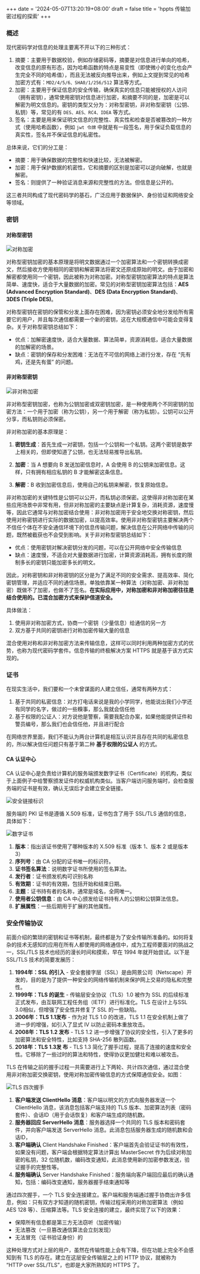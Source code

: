 +++
date = '2024-05-07T13:20:19+08:00'
draft = false
title = 'hppts 传输加密过程的探索'
+++

### 概述

现代密码学对信息的处理主要离不开以下的三种形式：

1.  摘要：主要用于数据校验，例如存储密码等，摘要是对信息进行单向的哈希，改变信息的原有形态，因为哈希函数的特点是易变性（即使微小的变化也会产生完全不同的哈希值），而且无法被反向推导出来，例如上文提到常见的哈希加密方式有：`MD2/4/5/6、SHA0/1/256/512` 算法等方式。
2.  加密：主要用于保证信息的安全传输，确保真实的信息只能被授权的人访问（拥有密钥），通常使用密钥对信息进行加密，和摘要不同的是，加密是可以解密为明文信息的。密钥的类型又分为：对称型密钥，非对称型密钥（公钥、私钥）等，常见的有 `DES、AES、RC4、IDEA` 等方式。
3.  签名：主要是用来保证明文信息的完整性、真实性和检查是否被篡改的一种方式（使用哈希函数），例如 `jwt 令牌` 中就是有一段签名，用于保证负载信息的真实性，签名并不保证信息的私密性。

总体来说，它们的分工是：

*   摘要：用于确保数据的完整性和快速比较，无法被解密。
*   加密：用于保护数据的机密性，它和摘要的区别是加密可以逆向破解，也就是解密。
*   签名：则提供了一种验证消息来源和完整性的方法。但信息是公开的。

这三者共同构成了现代密码学的基石，广泛应用于数据保护、身份验证和网络安全等领域。

### 密钥

#### 对称型密钥

![对称加密](https://s2.loli.net/2025/02/13/oJPagjRvX3O1uZb.jpg)

对称型密钥加密的基本原理是将明文数据通过一个加密算法和一个密钥转换成密文，然后接收方使用相同的密钥和解密算法将密文还原成原始的明文。由于加密和解密都使用同一个密钥，因此被称为对称加密。对称型密钥加密算法的特点是算法简单、速度快，适合于大量数据的加密。常见的对称型密钥加密算法包括：**AES (Advanced Encryption Standard)**、**DES (Data Encryption Standard)**、**3DES (Triple DES)**。

对称型密钥在密钥的保管和分发上面存在困难，因为密钥必须安全地分发给所有需要它的用户，并且每次通信都需要一个新的密钥，这在大规模通信中可能会变得复杂。关于对称型密钥总结如下：

*   优点：加解密速度快，适合大量数据、算法简单，资源消耗低，适合大量数据的加解密的场景。
*   缺点：密钥的保存和分发困难：无法在不可信的网络上进行分发，存在 “先有鸡，还是先有蛋” 的问题。

#### 非对称型密钥

![非对称加密](https://s2.loli.net/2025/02/13/LSTVGgFCwNEM3dP.png)

非对称型密钥加密，也称为公钥加密或双密钥加密，是一种使用两个不同密钥的加密方法：一个用于加密（称为公钥），另一个用于解密（称为私钥）。公钥可以公开分享，而私钥则必须保密。

非对称加密的基本原理是：

1.  **密钥生成**：首先生成一对密钥，包括一个公钥和一个私钥。这两个密钥是数学上相关的，但即使知道了公钥，也无法轻易推导出私钥。

2.  **加密**：当 A 想要向 B 发送加密信息时，A 会使用 B 的公钥来加密信息。这样，只有拥有相应私钥的 B 才能解密这条信息。

3.  **解密**：B 收到加密信息后，使用自己的私钥来解密，恢复原始信息。

非对称加密的关键特性是公钥可以公开，而私钥必须保密。这使得非对称加密在某些应用场景中非常有用，但非对称加密的主要缺点是计算复杂，消耗资源，速度慢等，因此它通常与对称加密结合使用：非对称加密用于安全地交换对称密钥，然后使用对称密钥进行实际的数据加密，以提高效率。使用非对称型密钥主要解决两个不信任个体在不安全通信环境下的信息传输问题，解决信息在公开网络中传输的问题，既然被截获也不会受到影响。关于非对称型密钥总结如下：

*   优点：使用密钥对解决密钥分发的问题，可以在公开网络中安全传输信息
*   缺点：速度慢，不适合对大量数据进行加密，计算资源消耗高，拥有长度的限制多长的密钥只能加密多长的明文。

因此，对称密钥和非对称密钥的区分是为了满足不同的安全需求、提高效率、简化密钥管理，并适应不同的通信场景。单独依靠某一种算法（对称加密、非对称加密）既做不了加密，也做不了签名。**在实际应用中，对称加密和非对称加密往往是结合使用的。已混合加密方式来保护信道安全。**

具体做法：

1.  使用非对称加密方式，协商一个密钥（少量信息）给通信的另一方
2.  双方基于共同的密钥进行对称加密传输大量的信息

混合使用对称和非对称加密方法来传输信息，这样可以同时利用两种加密方式的优势，也称为现代密码学套件。信息传输的终极解决方案 HTTPS 就是基于该方式实现的。

### 证书

在现实生活中，我们要和一个未曾谋面的人建立信任，通常有两种方式：

1.  基于共同的私密信息：对方打电话来说是我的小学同学，他能说出我们小学还有同学的名字，做过的一些糗事，那么我就会信任他
2.  基于权限的公证人：对方说他是警察，需要我配合办案，如果他能提供证件和警员编号，那么我们也会信任他，并且进行配合

在网络世界里面，我们不能认为两台计算机是相互认识并且存在共同的私密信息的，所以解决信任问题只有基于第二种 **基于权限的公证人** 的方式。

#### CA 认证中心

CA 认证中心是负责给计算机的服务端颁发数字证书（Certificate）的机构，类似于上面例子中给警察颁发证件的权威机构类似。当客户端访问服务端时，会检查服务端的证书是有效，确认无误后才会建立安全链接。

![安全链接标识](https://s2.loli.net/2025/02/13/vNJxOcLuSWqi2aH.png)

服务端的 PKI 证书是遵循 X.509 标准，证书包含了用于 SSL/TLS 通信的信息，具体如下：

![数字证书](https://p3-juejin.byteimg.com/tos-cn-i-k3u1fbpfcp/915e86f9832944e8adae8f43cdd56cf3~tplv-k3u1fbpfcp-jj-mark:0:0:0:0:q75.image#?w=1180&#x26;h=1412&#x26;s=208395&#x26;e=png&#x26;a=1&#x26;b=fbfbfb)

1.  **版本**：指出该证书使用了哪种版本的 X.509 标准（版本 1、版本 2 或是版本 3）
2.  **序列号**：由 CA 分配的证书唯一的标识符。
3.  **证书签名算法**：说明数字证书所使用的签名算法。
4.  **发行者**：证书颁发机构可识别名称
5.  **有效期**：证书的有效期，包括开始和结束日期。
6.  **主题**：证书持有者的名称，通常是域名，全网唯一。
7.  **使用者公钥信息**：由 CA 中心颁发给证书持有人的公钥和公钥算法信息。
8.  **扩展属性**：一些后期用于扩展的其他属性。

### 安全传输协议

前面介绍的繁琐的密钥和证书等机制，最终都是为了安全传输所准备的。如何将复杂的技术无感知的应用在所有人都使用的网络通信中，成为工程师要面对的挑战之一，SSL/TLS 技术也经历的漫长时间和摸索，早在 1994 年就开始尝试。以下是 SSL/TLS 技术的简要发展历：

1.  **1994年：SSL 的引入** - 安全套接字层（SSL）是由网景公司（Netscape）开发的，目的是为了提供一种安全的网络传输机制来保护网上交易的隐私和完整性。
2.  **1999年：TLS 的诞生** - 传输层安全协议（TLS）1.0 被作为 SSL 的后续标准正式发布，由互联网工程任务组（IETF）进行标准化。TLS 在设计上与SSL 3.0相似，但增强了安全性并修复了 SSL 的一些缺陷。
3.  **2006年：TLS 1.1发布** - 作为对 TLS 1.0 的改进，TLS 1.1 在安全机制上做了进一步的增强，如引入了显式 IV 以防止密码本重放攻击。
4.  **2008年：TLS 1.2 发布** - TLS 1.2 进一步增强了协议的安全性，引入了更多的加密算法和安全特性，比如支持 SHA-256 散列函数。
5.  **2018年：TLS 1.3发 布** - TLS 1.3 简化了握手过程，提高了连接的速度和安全性。它移除了一些过时的算法和特性，使得协议更加健壮和难以被攻击。

TLS 在传输之前的握手过程一共需要进行上下两轮、共计四次通信，通过混合使用非对称加密交换密钥，使用对称加密传输信息的方式保障通信安全。如图：

![TLS 四次握手](https://s2.loli.net/2025/02/13/8xXKaDHfkt15Ndm.png)

1.  **客户端发送 ClientHello 消息**：客户端以明文的方式向服务器发送一个 ClientHello 消息，该消息包括客户端支持的 TLS 版本、加密算法列表（密码套件）、会话ID（用于会话恢复）和客户端生成的随机数。
2.  **服务器回应 ServerHello 消息**：服务器选择一个共同的 TLS 版本和密码套件，并向客户端发送 ServerHello 消息。此消息包括服务器生成的随机数和会话ID，
3.  **客户端确认** Client Handshake Finished：客户端首先会验证证书的有效性，如果没有问题，客户端会根据特定算法计算出 MasterSecret 作为后续对称加密的私钥，32 位随机数，编码改变通知，此消息使用新的加密参数发送，验证握手的完整性等。
4.  **服务端确认** Server Handshake Finished：服务端向客户端回应最后的确认通知，包括：编码改变通知，服务器握手结束通知等

通过四次握手，一个 TLS 安全连接建立。客户端和服务端通过握手协商出许多信息，例如：只有双方才知道的随机密钥，传输过程采用的对称加密算法（例如 AES 128 等）、压缩算法等。TLS 安全连接的建立，最终实现了以下的效果：

*   保障所有信息都是第三方无法窃听（加密传输）
*   无法篡改（一旦篡改通信算法会立刻发现）
*   无法冒充（证书验证身份）的

这种处理方式对上层的用户，虽然在传输性能上会有下降，但在功能上完全不会感知到有 TLS 的存在。建立在这层安全传输层之上的 HTTP 协议，就被称为 “HTTP over SSL/TLS”，也即是大家所熟知的 HTTPS 了。
